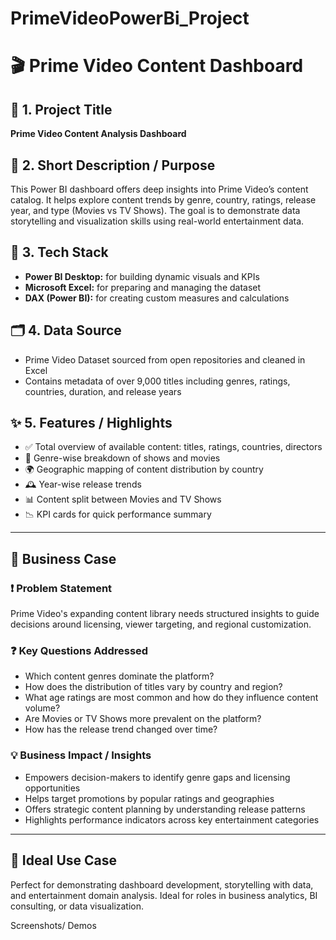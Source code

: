 # PrimeVideoPowerBi_Project
# 🎬 Prime Video Content Dashboard

## 📄 1. Project Title  
**Prime Video Content Analysis Dashboard**

## 📝 2. Short Description / Purpose  
This Power BI dashboard offers deep insights into Prime Video’s content catalog. It helps explore content trends by genre, country, ratings, release year, and type (Movies vs TV Shows). The goal is to demonstrate data storytelling and visualization skills using real-world entertainment data.

## 🧰 3. Tech Stack  
- **Power BI Desktop:** for building dynamic visuals and KPIs  
- **Microsoft Excel:** for preparing and managing the dataset  
- **DAX (Power BI):** for creating custom measures and calculations  

## 🗂️ 4. Data Source  
- Prime Video Dataset sourced from open repositories and cleaned in Excel  
- Contains metadata of over 9,000 titles including genres, ratings, countries, duration, and release years

## ✨ 5. Features / Highlights  
- ✅ Total overview of available content: titles, ratings, countries, directors  
- 🍿 Genre-wise breakdown of shows and movies  
- 🌍 Geographic mapping of content distribution by country  
- 🕰️ Year-wise release trends  
- 📊 Content split between Movies and TV Shows  
- 📉 KPI cards for quick performance summary

---

## 🏢 Business Case

### ❗ Problem Statement  
Prime Video's expanding content library needs structured insights to guide decisions around licensing, viewer targeting, and regional customization.

### ❓ Key Questions Addressed  
- Which content genres dominate the platform?  
- How does the distribution of titles vary by country and region?  
- What age ratings are most common and how do they influence content volume?  
- Are Movies or TV Shows more prevalent on the platform?  
- How has the release trend changed over time?

### 💡 Business Impact / Insights  
- Empowers decision-makers to identify genre gaps and licensing opportunities  
- Helps target promotions by popular ratings and geographies  
- Offers strategic content planning by understanding release patterns  
- Highlights performance indicators across key entertainment categories

---

## 📌 Ideal Use Case  
Perfect for demonstrating dashboard development, storytelling with data, and entertainment domain analysis. Ideal for roles in business analytics, BI consulting, or data visualization.

Screenshots/ Demos

